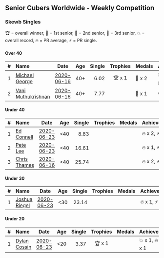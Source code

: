 ## Senior Cubers Worldwide - Weekly Competition
### Skewb Singles

🏆 = overall winner, 🥇 = 1st senior, 🥈 = 2nd senior, 🥉 = 3rd senior, 💥 = overall record, 🔥 = PR average, ⚡ = PR single.

#### Over 40

| # | Name | Date | Age | Single | Trophies | Medals | Achievements | Video |
| :--: | :-- | :--: | :--: | --: | :--: | :-- | :-- | :-- |
| 1 | [Michael George](../../persons/michael_george/skewb.md) | [2020-06-16](2020-06-16.md) | 40+ | 6.02 | 🏆 x 1 | 🥇 x 2 | 💥 x 1, 🔥 x 1, ⚡ x 1 | [Link](https://www.facebook.com/events/296087658445428/permalink/296272458426948/) |
| 2 | [Vani Muthukrishnan](../../persons/vani_muthukrishnan/skewb.md) | [2020-06-16](2020-06-16.md) | 40+ | 7.77 |  | 🥈 x 1 | 🔥 x 1, ⚡ x 1 | [Link](https://www.facebook.com/events/296087658445428/permalink/297667538287440/) |

#### Under 40

| # | Name | Date | Age | Single | Trophies | Medals | Achievements | Video |
| :--: | :-- | :--: | :--: | --: | :--: | :-- | :-- | :-- |
| 1 | [Ed Connell](../../persons/ed_connell/skewb.md) | [2020-06-23](2020-06-23.md) | <40 | 8.83 |  |  | 🔥 x 2, ⚡ x 2 | [Link](https://www.facebook.com/events/1618516681636159/permalink/1623313707823123/) |
| 2 | [Pete Lee](../../persons/pete_lee/skewb.md) | [2020-06-23](2020-06-23.md) | <40 | 16.61 |  |  | 🔥 x 1, ⚡ x 2 | [Link](https://www.facebook.com/events/1618516681636159/permalink/1624129321074895/) |
| 3 | [Chris Thames](../../persons/chris_thames/skewb.md) | [2020-06-16](2020-06-16.md) | <40 | 25.74 |  |  | 🔥 x 2, ⚡ x 1 | [Link](https://www.facebook.com/events/296087658445428/permalink/299433188110875/) |

#### Under 30

| # | Name | Date | Age | Single | Trophies | Medals | Achievements | Video |
| :--: | :-- | :--: | :--: | --: | :--: | :-- | :-- | :-- |
| 1 | [Joshua Riegel](../../persons/joshua_riegel/skewb.md) | [2020-06-23](2020-06-23.md) | <30 | 23.14 |  |  | 🔥 x 1, ⚡ x 1 | [Link](https://www.facebook.com/events/1618516681636159/permalink/1623941544427006/) |

#### Under 20

| # | Name | Date | Age | Single | Trophies | Medals | Achievements | Video |
| :--: | :-- | :--: | :--: | --: | :--: | :-- | :-- | :-- |
| 1 | [Dylan Cossin](../../persons/dylan_cossin/skewb.md) | [2020-06-23](2020-06-23.md) | <20 | 3.37 | 🏆 x 1 |  | 💥 x 1, 🔥 x 1, ⚡ x 1 | [Link](https://www.facebook.com/dylan.andrew1/videos/3097967856954645/) |


<!-- Global site tag (gtag.js) - Google Analytics -->
<script async src="https://www.googletagmanager.com/gtag/js?id=UA-86348435-3"></script>
<script>window.dataLayer = window.dataLayer || []; function gtag() {dataLayer.push(arguments);} gtag('js', new Date()); gtag('config', 'UA-86348435-3');</script>
